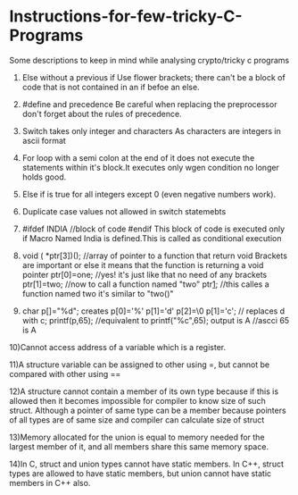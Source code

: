 # Instructions-for-few-tricky-C-Programs
Some descriptions to keep in mind while analysing crypto/tricky c programs

1) Else without a previous if
   Use flower brackets; there can't be a block of code that is not contained in an if befoe an else.
   
2) #define and precedence
   Be careful when replacing the preprocessor don't forget about the rules of precedence.
   
3) Switch takes only  integer and characters
   As characters are integers in ascii format
   
4) For loop with a semi colon at the end of it does not execute the statements within it's block.It executes only wgen condition no longer holds good.

5) Else if is true for all integers except 0 (even negative numbers work).

6) Duplicate case values not allowed in switch statemebts 

7) #ifdef INDIA 
       //block of code 
   #endif 
   This block of code is executed only if Macro Named India is defined.This is called as conditional execution
   
8) void ( *ptr[3])();  //array of pointer to a function that return void
   Brackets are important or else it means that the function is returning a void pointer
   ptr[0]=one; //yes! it's just like that no need of any brackets
   ptr[1]=two;
   //now to call a function named "two"
   ptr[1]();    //this calles a function named two it's similar to "two()"
   
9) char p[]="%d";
   creates p[0]='%' p[1]='d' p[2]=\0
   p[1]='c'; // replaces d with c;
   printf(p,65); //equivalent to printf("%c",65); output is A //ascci 65 is A
   
10)Cannot access address of a variable which is a register.

11)A structure variable can be assigned to other using =, but cannot be compared with other using ==

12)A structure cannot contain a member of its own type because if this is allowed then it becomes impossible for compiler to know size of such struct. Although a pointer of same type can be a member because pointers of all types are of same size and compiler can calculate size of struct

13)Memory allocated for the union is equal to memory needed for the largest member of it, and all members share this same memory space.

14)In C, struct and union types cannot have static members. In C++, struct types are allowed to have static members, but union cannot have static members in C++ also.
